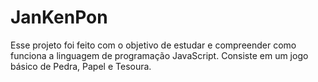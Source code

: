 # JanKenPon
Esse projeto foi feito com o objetivo de estudar e compreender como funciona a linguagem de programação JavaScript.
Consiste em um jogo básico de Pedra, Papel e Tesoura.
